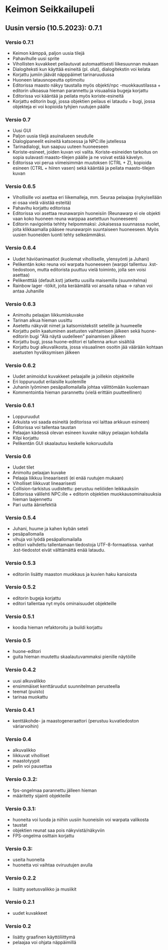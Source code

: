 # Keimon Seikkailupeli

## Uusin versio (10.5.2023): 0.7.1

### Versio 0.7.1

 - Keimon kämppä, paljon uusia tilejä
 - Pahavihulle uusi sprite
 - Vihollisten kuvakkeet peilautuvat automaattisesti liikesuunnan mukaan
 - Dialogiteksti kun käyttää esineitä (pl. olut), dialogitekstin voi kelata
 - Korjattu jumiin jäävät näpppäimet tarinaruudussa
 - Huoneen latausnopeutta optimoitu
 - Editorissa maasto näkyy taustalla myös objekti/npc -muokkaustilassa + editorin ulkoasua hieman parannettu ja visuaalisia bugeja korjattu
 - Editorissa voi kääntää ja peilata myös koriste-esineitä
 - Korjattu editorin bugi, jossa objektien peilaus ei lataudu + bugi, jossa objekteja ei voi kopioida tyhjien ruutujen päälle

### Versio 0.7

 - Uusi GUI
 - Paljon uusia tilejä asuinalueen seudulle
 - Dialogipaneelit esineitä katsoessa ja NPC:ille jutellessa
 - Tarinadialogi, kun saapuu uuteen huoneeseen
 - Koriste-esineet, joiden kuvan voi valita. Koriste-esineiden tarkoitus on sopia sulavasti maasto-tilejen päälle ja ne voivat estää kävelyn.
 - Editorissa voi perua viimeisimmän muutoksen (CTRL + Z), kopioida esineen (CTRL + hiiren vasen) sekä kääntää ja peilata maasto-tilejen kuvan

### Versio 0.6.5

 - Vihollisille voi asettaa eri liikemalleja, mm. Seuraa pelaajaa (nykyisellään ei osaa vielä väistää esteitä)
 - Pahavihu korjattu editorissa
 - Editorissa voi asettaa reunawarpin huoneisiin (Reunawarp ei ole objekti vaan koko huoneen reuna warppaa asetettuun huoneeseen)
 - Editorin navigointia tehhty helpommaksi: Jokaisessa suunnassa nuolet, joita klikkaamalla pääsee reunawarpin suuntaiseen huoneeseen. Myös uusien huoneiden luonti tehty selkeämmäksi.

### Versio 0.6.4

 - Uudet häviöanimaatiot (kuolemat viholliselle, ylensyönti ja Juhani)
 - Pelikentän koko reuna voi warpata huoneeseen (warppi tallentuu .kst-tiedostoon, mutta editorista puuttuu vielä toiminto, jolla sen voisi asettaa)
 - Pelikentttää (default.kst) jatkettu uusilla maisemilla (suunnitelma)
 - Rainbow lager -tölkit, joita keräämällä voi ansaita rahaa -> rahan voi antaa Juhanille

### Versio 0.6.3

 - Animoitu pelaajan liikkumiskuvake
 - Tarinan alkua hieman uusittu
 - Asetettu näkyvät nimet ja katsomistekstit setelille ja huumeelle
 - Korjattu pelin kaatuminen asetusten vaihtamisen jälkeen sekä huone-editorin bugi "Älä näytä uudelleen" painamisen jälkeen
 - Korjattu bugi, jossa huone-editori ei tallenna arkun sisältöä
 - Korjattu bugi alkuvalikosta, jossa visuaalinen osoitin jää väärään kohtaan asetusten hyväksymisen jälkeen

### Versio 0.6.2

 - Uudet animoidut kuvakkeet pelaajalle ja joillekin objekteille
 - Eri loppuruudut erilaisille kuolemille
 - Juhanin lyöminen pesäpallomailalla johtaa välittömään kuolemaan
 - Kommentointia hieman parannettu (vielä erittäin puutteellinen)

### Versio 0.6.1

 - Loppuruudut
 - Arkuista voi saada esineitä (editorissa voi laittaa arkkuun esineen)
 - Editorissa voi tallentaa taustan
 - Pelaajan kädessä olevan esineen kuvake näkyy pelaajan kohdalla
 - Kilpi korjattu
 - Pelikentän GUI skaalautuu keskelle kokoruudulla

### Versio 0.6

 - Uudet tilet
 - Animoitu pelaajan kuvake
 - Pelaaja liikkuu lineaarisesti (ei enää ruutujen mukaan)
 - Viholliset liikkuvat lineaarisesti
 - Collision-tarkistus uudistettu: perustuu neliöiden leikkauksiin
 - Editorissa välilehti NPC:ille + editorin objektien muokkausominaisuuksia hieman laajennettu
 - Pari uutta ääniefektiä

### Versio 0.5.4

 - Juhani, huume ja kahen kybän seteli
 - pesäpallomaila
 - vihuja voi lyödä pesäpallomailalla
 - editori vaihdettu tallentamaan tiedostoja UTF-8-formaatissa. vanhat .kst-tiedostot eivät välttämättä enää lataudu.
 
### Versio 0.5.3

 - editoriin lisätty maaston muokkaus ja kuvien haku kansiosta
 
### Versio 0.5.2

 - editorin bugeja korjattu
 - editori tallentaa nyt myös ominaisuudet objekteille

### Versio 0.5.1

 - koodia hieman refaktoroitu ja buildi korjattu

### Versio 0.5

 - huone-editori
 - guita hieman muutettu skaalautuvammaksi pienille näytöille

### Versio 0.4.2

  - uusi alkuvalikko
  - ensimmäiset kenttäruudut suunnitelman perusteella
  - teemat (puisto)
  - tarinaa muokattu
  
 ### Versio 0.4.1
 
  - kenttäkohde- ja maastogeneraattori (perustuu kuvatiedoston väriarvoihin)

### Versio 0.4

  - alkuvalikko
  - liikkuvat viholliset
  - maastotyypit
  - pelin voi pausettaa

### Versio 0.3.2:
  - fps-ongelmaa parannettu jälleen hieman
  - määritetty sijainti objekteille

### Versio 0.3.1:
  - huoneita voi luoda ja niihin uusiin huoneisiin voi warpata valikosta
  - taustat
  - objektien reunat saa pois näkyvistä/näkyviin
  - FPS-ongelma osittain korjattu
  
### Versio 0.3:
  - useita huoneita
  - huonetta voi vaihtaa oviruutujen avulla

### Versio 0.2.2
  - lisätty asetusvalikko ja musiikit
  
### Versio 0.2.1
  - uudet kuvakkeet

### Versio 0.2
  - lisätty graafinen käyttöliittymä
  - pelaajaa voi ohjata näppäimillä
